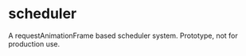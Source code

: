 scheduler
=========

A requestAnimationFrame based scheduler system. Prototype, not for production use.
